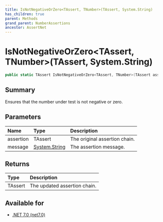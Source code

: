 ```yaml
---
title: IsNotNegativeOrZero<TAssert, TNumber>(TAssert, System.String)
has_children: true
parent: Methods
grand_parent: NumberAssertions
ancestor: AssertNet
---
```

# IsNotNegativeOrZero&lt;TAssert, TNumber&gt;(TAssert, System.String)

```csharp
public static TAssert IsNotNegativeOrZero<TAssert, TNumber>(TAssert assertion, System.String message);
```

## Summary
Ensures that the number under test is not negative or zero.

## Parameters
| Name      | Type                                                                        | Description                   |
|:----------|:----------------------------------------------------------------------------|:------------------------------|
| assertion | TAssert                                                                     | The original assertion chain. |
| message   | [System.String](https://learn.microsoft.com/en-us/dotnet/api/system.string) | The assertion message.        |


## Returns
| Type    | Description                  |
|:--------|:-----------------------------|
| TAssert | The updated assertion chain. |

## Available for
- [.NET 7.0 (net7.0)](https://versionsof.net/core/7.0/)
